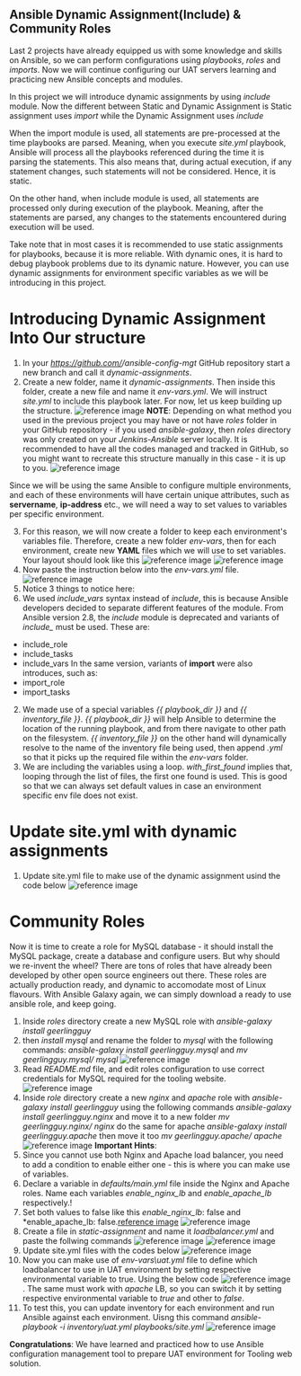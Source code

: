 ## Ansible Dynamic Assignment(Include) & Community Roles
Last 2 projects have already equipped us with some knowledge and skills on Ansible, so we can perform configurations using *playbooks*, *roles* and *imports*. Now we will continue configuring our UAT servers learning and practicing new Ansible concepts and modules.

In this project we will introduce dynamic assignments by using *include* module.
Now the different between Static and Dynamic Assignment is Static assignment uses *import* while the Dynamic Assignment uses *include*

When the import module is used, all statements are pre-processed at the time playbooks are parsed. Meaning, when you execute *site.yml* playbook, Ansible will process all the playbooks referenced during the time it is parsing the statements. This also means that, during actual execution, if any statement changes, such statements will not be considered. Hence, it is static.

On the other hand, when include module is used, all statements are processed only during execution of the playbook. Meaning, after the statements are parsed, any changes to the statements encountered during execution will be used.

Take note that in most cases it is recommended to use static assignments for playbooks, because it is more reliable. With dynamic ones, it is hard to debug playbook problems due to its dynamic nature. However, you can use dynamic assignments for environment specific variables as we will be introducing in this project.

# Introducing Dynamic Assignment Into Our structure
1. In your *https://github.com/<your-name>/ansible-config-mgt* GitHub repository start a new branch and call it *dynamic-assignments*.
2. Create a new folder, name it *dynamic-assignments*. Then inside this folder, create a new file and name it *env-vars.yml*. We will instruct *site.yml* to include this playbook later. For now, let us keep building up the structure. ![reference image](/Pictures/pic1.PNG)
**NOTE**: Depending on what method you used in the previous project you may have or not have *roles* folder in your GitHub repository - if you used *ansible-galaxy*, then *roles* directory was only created on your *Jenkins-Ansible* server locally. It is recommended to have all the codes managed and tracked in GitHub, so you might want to recreate this structure manually in this case - it is up to you. ![reference image](/Pictures/pic2.PNG)

Since we will be using the same Ansible to configure multiple environments, and each of these environments will have certain unique attributes, such as **servername**, **ip-address** etc., we will need a way to set values to variables per specific environment.

3. For this reason, we will now create a folder to keep each environment's variables file. Therefore, create a new folder *env-vars*, then for each environment, create new **YAML** files which we will use to set variables. Your layout should look like this ![reference image](/Pictures/pic3.PNG) ![reference image](/Pictures/pic4.PNG)
4. Now paste the instruction below into the *env-vars.yml* file. ![reference image](/Pictures/pic5.PNG)
5. Notice 3 things to notice here:
1. We used *include_vars* syntax instead of *include*, this is because Ansible developers decided to separate different features of the module. From Ansible version 2.8, the *include* module is deprecated and variants of *include_* must be used. These are:
- include_role
- include_tasks
- include_vars
In the same version, variants of **import** were also introduces, such as:
- import_role
- import_tasks
2. We made use of a special variables *{{ playbook_dir }}* and *{{ inventory_file }}*. *{{ playbook_dir }}* will help Ansible to determine the location of the running playbook, and from there navigate to other path on the filesystem. *{{ inventory_file }}* on the other hand will dynamically resolve to the name of the inventory file being used, then append *.yml* so that it picks up the required file within the *env-vars* folder.
3. We are including the variables using a loop. *with_first_found* implies that, looping through the list of files, the first one found is used. This is good so that we can always set default values in case an environment specific env file does not exist.

# Update site.yml with dynamic assignments
1. Update site.yml file to make use of the dynamic assignment usind the code below ![reference image](/Pictures/pic6.PNG)

# Community Roles
Now it is time to create a role for MySQL database - it should install the MySQL package, create a database and configure users. But why should we re-invent the wheel? There are tons of roles that have already been developed by other open source engineers out there. These roles are actually production ready, and dynamic to accomodate most of Linux flavours. With Ansible Galaxy again, we can simply download a ready to use ansible role, and keep going.
1. Inside *roles* directory  create a new MySQL role with  *ansible-galaxy install geerlingguy* 
2. then  *install mysql* and rename the folder to *mysql* with the following commands: *ansible-galaxy install geerlingguy.mysql* and *mv geerlingguy.mysql/ mysql* ![reference image](/Pictures/pic7.PNG)
3. Read *README.md* file, and edit roles configuration to use correct credentials for MySQL required for the tooling website. ![reference image](/Pictures/pic9.PNG)
4. Inside *role* directory create a new *nginx* and *apache* role with *ansible-galaxy install geerlingguy* using the following commands *ansible-galaxy install geerlingguy.nginx* and move it to a new folder *mv geerlingguy.nginx/ nginx* do the same for apache *ansible-galaxy install geerlingguy.apache* then move it too *mv geerlingguy.apache/ apache* ![reference image](/Pictures/pic8.PNG)
**Important Hints**:
1. Since you cannot use both Nginx and Apache load balancer, you need to add a condition to enable either one - this is where you can make use of variables.
2. Declare a variable in *defaults/main.yml* file inside the Nginx and Apache roles. Name each variables *enable_nginx_lb* and *enable_apache_lb* respectively.!
3. Set both values to false like this *enable_nginx_lb*: false and *enable_apache_lb: false.[reference image](/Pictures/pic10.PNG) ![reference image](/Pictures/pic11.PNG)
4. Create a file in *static-assignment* and name it *loadbalancer.yml* and paste the follwing commands ![reference image](/Pictures/pic12.PNG) ![reference image](/Pictures/pic13.PNG)
5. Update  site.yml files  with the codes below ![reference image](/Pictures/pic14.PNG)
6. Now you can make use of *env-vars\uat.yml* file to define which loadbalancer to use in UAT environment by setting respective environmental variable to true. Using the below code ![reference image](/Pictures/pic15.PNG). The same must work with *apache* LB, so you can switch it by setting respective environmental variable to *true* and other to *false*.
7. To test this, you can update inventory for each environment and run Ansible against each environment. Uisng this command *ansible-playbook -i inventory/uat.yml playbooks/site.yml* ![reference image](/Pictures/pic16.PNG)

**Congratulations**: We have learned and practiced how to use Ansible configuration management tool to prepare UAT environment for Tooling web solution.